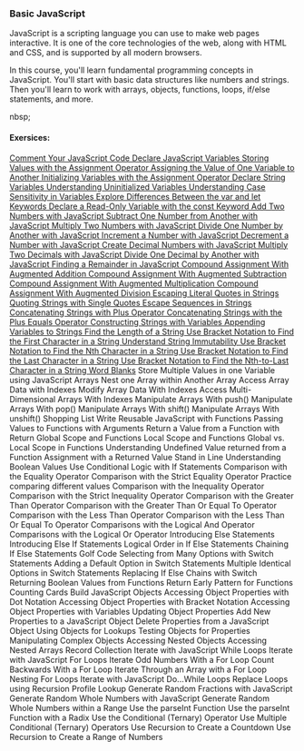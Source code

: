 ### Basic JavaScript

JavaScript is a scripting language you can use to make web pages interactive. It is one of the core technologies of the web, along with HTML and CSS, and is supported by all modern browsers.

In this course, you'll learn fundamental programming concepts in JavaScript. You'll start with basic data structures like numbers and strings. Then you'll learn to work with arrays, objects, functions, loops, if/else statements, and more.

nbsp;

#### Exersices:
[Comment Your JavaScript Code
Declare JavaScript Variables
Storing Values with the Assignment Operator
Assigning the Value of One Variable to Another
Initializing Variables with the Assignment Operator
Declare String Variables
Understanding Uninitialized Variables
Understanding Case Sensitivity in Variables
Explore Differences Between the var and let Keywords
Declare a Read-Only Variable with the const Keyword
Add Two Numbers with JavaScript
Subtract One Number from Another with JavaScript
Multiply Two Numbers with JavaScript
Divide One Number by Another with JavaScript
Increment a Number with JavaScript
Decrement a Number with JavaScript
Create Decimal Numbers with JavaScript
Multiply Two Decimals with JavaScript
Divide One Decimal by Another with JavaScript
Finding a Remainder in JavaScript
Compound Assignment With Augmented Addition
Compound Assignment With Augmented Subtraction
Compound Assignment With Augmented Multiplication
Compound Assignment With Augmented Division
Escaping Literal Quotes in Strings
Quoting Strings with Single Quotes
Escape Sequences in Strings
Concatenating Strings with Plus Operator
Concatenating Strings with the Plus Equals Operator
Constructing Strings with Variables
Appending Variables to Strings
Find the Length of a String
Use Bracket Notation to Find the First Character in a String
Understand String Immutability
Use Bracket Notation to Find the Nth Character in a String
Use Bracket Notation to Find the Last Character in a String
Use Bracket Notation to Find the Nth-to-Last Character in a String
Word Blanks][1]
Store Multiple Values in one Variable using JavaScript Arrays
Nest one Array within Another Array
Access Array Data with Indexes
Modify Array Data With Indexes
Access Multi-Dimensional Arrays With Indexes
Manipulate Arrays With push()
Manipulate Arrays With pop()
Manipulate Arrays With shift()
Manipulate Arrays With unshift()
Shopping List
Write Reusable JavaScript with Functions
Passing Values to Functions with Arguments
Return a Value from a Function with Return
Global Scope and Functions
Local Scope and Functions
Global vs. Local Scope in Functions
Understanding Undefined Value returned from a Function
Assignment with a Returned Value
Stand in Line
Understanding Boolean Values
Use Conditional Logic with If Statements
Comparison with the Equality Operator
Comparison with the Strict Equality Operator
Practice comparing different values
Comparison with the Inequality Operator
Comparison with the Strict Inequality Operator
Comparison with the Greater Than Operator
Comparison with the Greater Than Or Equal To Operator
Comparison with the Less Than Operator
Comparison with the Less Than Or Equal To Operator
Comparisons with the Logical And Operator
Comparisons with the Logical Or Operator
Introducing Else Statements
Introducing Else If Statements
Logical Order in If Else Statements
Chaining If Else Statements
Golf Code
Selecting from Many Options with Switch Statements
Adding a Default Option in Switch Statements
Multiple Identical Options in Switch Statements
Replacing If Else Chains with Switch
Returning Boolean Values from Functions
Return Early Pattern for Functions
Counting Cards
Build JavaScript Objects
Accessing Object Properties with Dot Notation
Accessing Object Properties with Bracket Notation
Accessing Object Properties with Variables
Updating Object Properties
Add New Properties to a JavaScript Object
Delete Properties from a JavaScript Object
Using Objects for Lookups
Testing Objects for Properties
Manipulating Complex Objects
Accessing Nested Objects
Accessing Nested Arrays
Record Collection
Iterate with JavaScript While Loops
Iterate with JavaScript For Loops
Iterate Odd Numbers With a For Loop
Count Backwards With a For Loop
Iterate Through an Array with a For Loop
Nesting For Loops
Iterate with JavaScript Do...While Loops
Replace Loops using Recursion
Profile Lookup
Generate Random Fractions with JavaScript
Generate Random Whole Numbers with JavaScript
Generate Random Whole Numbers within a Range
Use the parseInt Function
Use the parseInt Function with a Radix
Use the Conditional (Ternary) Operator
Use Multiple Conditional (Ternary) Operators
Use Recursion to Create a Countdown
Use Recursion to Create a Range of Numbers


[1]: https://github.com/Krasipeace/JavaScript-Algorithms-and-Data-Structures---freecodecamp.org/blob/main/Basic%20JavaScript/Variables%20%5B1-38%5D.js